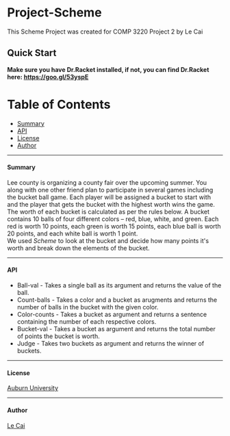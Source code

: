 # Project-Scheme

This Scheme Project was created for COMP 3220 Project 2 by Le Cai

## Quick Start
**Make sure you have Dr.Racket installed, if not, you can find Dr.Racket here: https://goo.gl/53yspE**

# Table of Contents
* [Summary](#summary)
* [API](#api)
* [License](#license)
* [Author](#author)
___

#### Summary
Lee county is organizing a county fair over the upcoming summer. You along with one
other friend plan to participate in several games including the bucket ball game. Each
player will be assigned a bucket to start with and the player that gets the bucket with the
highest worth wins the game.  
The worth of each bucket is calculated as per the rules
below. A bucket contains 10 balls of four different colors – red, blue, white, and green. Each
red is worth 10 points, each green is worth 15 points, each blue ball is worth 20 points,
and each white ball is worth 1 point.  
We used *Scheme* to look at the bucket and decide how many points it's worth and break down the elements of the bucket.

___

#### API

* Ball-val - Takes a single ball as its argument and returns the value of the ball.
* Count-balls - Takes a color and a bucket as arugments and returns the number of balls in the bucket with the given color.
* Color-counts - Takes a bucket as argument and returns a sentence containing the number of each respective colors.
* Bucket-val - Takes a bucket as argument and returns the total number of points the bucket is worth.
* Judge - Takes two buckets as argument and returns the winner of buckets.

___

#### License 

[Auburn University](/LICENSE)

___

#### Author

[Le Cai](/IMURAH)
